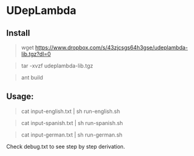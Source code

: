 # UDepLambda

## Install


> wget https://www.dropbox.com/s/43zjcsgs64h3gse/udeplambda-lib.tgz?dl=0

> tar -xvzf udeplambda-lib.tgz

> ant build

## Usage:

> cat input-english.txt | sh run-english.sh

> cat input-spanish.txt | sh run-spanish.sh

> cat input-german.txt | sh run-german.sh

Check debug.txt to see step by step derivation.
